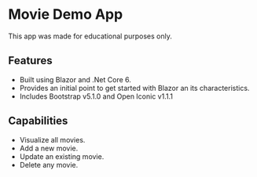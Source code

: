 # Movie Demo App
This app was made for educational purposes only.

## Features
- Built using Blazor and .Net Core 6.
- Provides an initial point to get started with Blazor an its characteristics.
- Includes Bootstrap v5.1.0 and Open Iconic v1.1.1

## Capabilities
- Visualize all movies.
- Add a new movie.
- Update an existing movie.
- Delete any movie.


